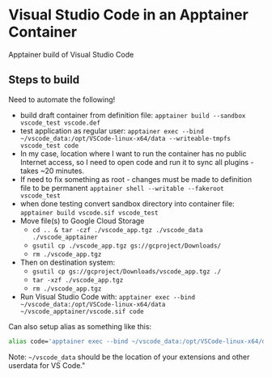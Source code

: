 # Visual Studio Code in an Apptainer Container

Apptainer build of Visual Studio Code

## Steps to build

Need to automate the following!

* build draft container from definition file: `apptainer build --sandbox vscode_test vscode.def`
* test application as regular user:
`apptainer exec --bind ~/vscode_data:/opt/VSCode-linux-x64/data --writeable-tmpfs vscode_test code`
* In my case, location where I want to run the container has no public Internet access, so I need to open code and run it to sync all plugins - takes ~20 minutes.
* If need to fix something as root - changes must be made to definition file to be permanent
`apptainer shell --writable --fakeroot vscode_test`
* when done testing convert sandbox directory into container file: `apptainer build vscode.sif vscode_test`
* Move file(s) to Google Cloud Storage
  * `cd .. & tar -czf ./vscode_app.tgz ./vscode_data ./vscode_apptainer`
  * `gsutil cp ./vscode_app.tgz gs://gcproject/Downloads/`
  * `rm ./vscode_app.tgz`
* Then on destination system:
  * `gsutil cp gs://gcproject/Downloads/vscode_app.tgz ./`
  * `tar -xzf ./vscode_app.tgz`
  * `rm ./vscode_app.tgz`
* Run Visual Studio Code with: `apptainer exec --bind ~/vscode_data:/opt/VSCode-linux-x64/data ~/vscode_apptainer/vscode.sif code`

Can also setup alias as something like this:

```bash
alias code='apptainer exec --bind ~/vscode_data:/opt/VSCode-linux-x64/data --writable-tmpfs ~/vscode_apptainer/vscode.sif code'
```

Note: `~/vscode_data` should be the location of your extensions and other userdata for VS Code."
